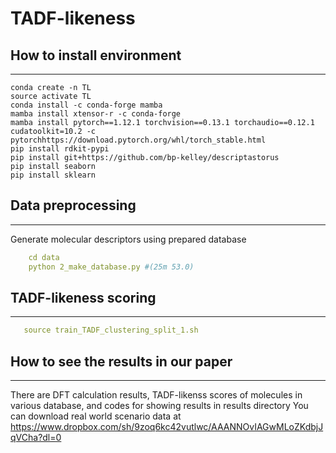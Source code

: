 # TADF-likeness


## How to install environment
-----------------------------
    conda create -n TL
    source activate TL
    conda install -c conda-forge mamba
    mamba install xtensor-r -c conda-forge
    mamba install pytorch==1.12.1 torchvision==0.13.1 torchaudio==0.12.1 cudatoolkit=10.2 -c pytorchhttps://download.pytorch.org/whl/torch_stable.html
    pip install rdkit-pypi
    pip install git+https://github.com/bp-kelley/descriptastorus
    pip install seaborn
    pip install sklearn


## Data preprocessing 
-----------------------------
Generate molecular descriptors using prepared database
```yaml
    cd data
    python 2_make_database.py #(25m 53.0)
```

     
## TADF-likeness scoring
-----------------
```yaml
   source train_TADF_clustering_split_1.sh
```



## How to see the results in our paper
-----------------
There are DFT calculation results, TADF-likenss scores of molecules in various database, and codes for showing results in results directory
You can download real world scenario data at https://www.dropbox.com/sh/9zoq6kc42vutlwc/AAANNOvIAGwMLoZKdbjJqVCha?dl=0

